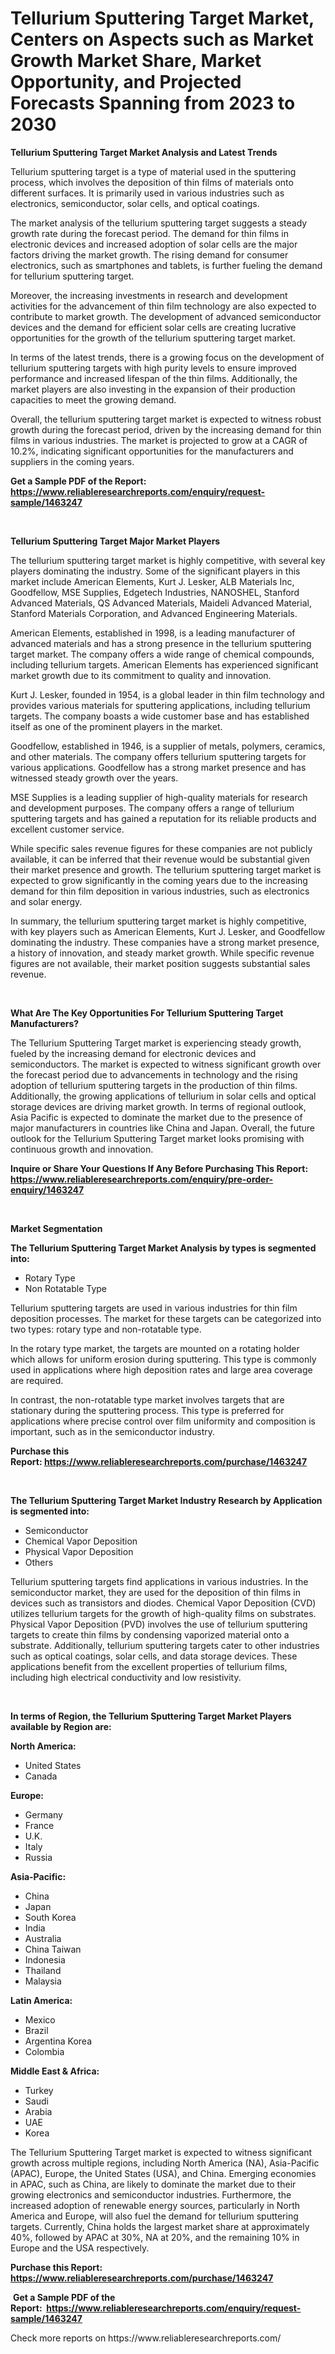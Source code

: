 <p><h1>Tellurium Sputtering Target Market, Centers on Aspects such as Market Growth Market Share, Market Opportunity, and Projected Forecasts Spanning from 2023 to 2030</h1></p><p><strong>Tellurium Sputtering Target Market Analysis and Latest Trends</strong></p>
<p><p>Tellurium sputtering target is a type of material used in the sputtering process, which involves the deposition of thin films of materials onto different surfaces. It is primarily used in various industries such as electronics, semiconductor, solar cells, and optical coatings.</p><p>The market analysis of the tellurium sputtering target suggests a steady growth rate during the forecast period. The demand for thin films in electronic devices and increased adoption of solar cells are the major factors driving the market growth. The rising demand for consumer electronics, such as smartphones and tablets, is further fueling the demand for tellurium sputtering target.</p><p>Moreover, the increasing investments in research and development activities for the advancement of thin film technology are also expected to contribute to market growth. The development of advanced semiconductor devices and the demand for efficient solar cells are creating lucrative opportunities for the growth of the tellurium sputtering target market.</p><p>In terms of the latest trends, there is a growing focus on the development of tellurium sputtering targets with high purity levels to ensure improved performance and increased lifespan of the thin films. Additionally, the market players are also investing in the expansion of their production capacities to meet the growing demand.</p><p>Overall, the tellurium sputtering target market is expected to witness robust growth during the forecast period, driven by the increasing demand for thin films in various industries. The market is projected to grow at a CAGR of 10.2%, indicating significant opportunities for the manufacturers and suppliers in the coming years.</p></p>
<p><strong>Get a Sample PDF of the Report:&nbsp; <a href="https://www.reliableresearchreports.com/enquiry/request-sample/1463247">https://www.reliableresearchreports.com/enquiry/request-sample/1463247</a></strong></p>
<p>&nbsp;</p>
<p><strong>Tellurium Sputtering Target Major Market Players</strong></p>
<p><p>The tellurium sputtering target market is highly competitive, with several key players dominating the industry. Some of the significant players in this market include American Elements, Kurt J. Lesker, ALB Materials Inc, Goodfellow, MSE Supplies, Edgetech Industries, NANOSHEL, Stanford Advanced Materials, QS Advanced Materials, Maideli Advanced Material, Stanford Materials Corporation, and Advanced Engineering Materials.</p><p>American Elements, established in 1998, is a leading manufacturer of advanced materials and has a strong presence in the tellurium sputtering target market. The company offers a wide range of chemical compounds, including tellurium targets. American Elements has experienced significant market growth due to its commitment to quality and innovation.</p><p>Kurt J. Lesker, founded in 1954, is a global leader in thin film technology and provides various materials for sputtering applications, including tellurium targets. The company boasts a wide customer base and has established itself as one of the prominent players in the market.</p><p>Goodfellow, established in 1946, is a supplier of metals, polymers, ceramics, and other materials. The company offers tellurium sputtering targets for various applications. Goodfellow has a strong market presence and has witnessed steady growth over the years.</p><p>MSE Supplies is a leading supplier of high-quality materials for research and development purposes. The company offers a range of tellurium sputtering targets and has gained a reputation for its reliable products and excellent customer service.</p><p>While specific sales revenue figures for these companies are not publicly available, it can be inferred that their revenue would be substantial given their market presence and growth. The tellurium sputtering target market is expected to grow significantly in the coming years due to the increasing demand for thin film deposition in various industries, such as electronics and solar energy.</p><p>In summary, the tellurium sputtering target market is highly competitive, with key players such as American Elements, Kurt J. Lesker, and Goodfellow dominating the industry. These companies have a strong market presence, a history of innovation, and steady market growth. While specific revenue figures are not available, their market position suggests substantial sales revenue.</p></p>
<p>&nbsp;</p>
<p><strong>What Are The Key Opportunities For Tellurium Sputtering Target Manufacturers?</strong></p>
<p><p>The Tellurium Sputtering Target market is experiencing steady growth, fueled by the increasing demand for electronic devices and semiconductors. The market is expected to witness significant growth over the forecast period due to advancements in technology and the rising adoption of tellurium sputtering targets in the production of thin films. Additionally, the growing applications of tellurium in solar cells and optical storage devices are driving market growth. In terms of regional outlook, Asia Pacific is expected to dominate the market due to the presence of major manufacturers in countries like China and Japan. Overall, the future outlook for the Tellurium Sputtering Target market looks promising with continuous growth and innovation.</p></p>
<p><strong>Inquire or Share Your Questions If Any Before Purchasing This Report: <a href="https://www.reliableresearchreports.com/enquiry/pre-order-enquiry/1463247">https://www.reliableresearchreports.com/enquiry/pre-order-enquiry/1463247</a></strong></p>
<p>&nbsp;</p>
<p><strong>Market Segmentation</strong></p>
<p><strong>The Tellurium Sputtering Target Market Analysis by types is segmented into:</strong></p>
<p><ul><li>Rotary Type</li><li>Non Rotatable Type</li></ul></p>
<p><p>Tellurium sputtering targets are used in various industries for thin film deposition processes. The market for these targets can be categorized into two types: rotary type and non-rotatable type. </p><p>In the rotary type market, the targets are mounted on a rotating holder which allows for uniform erosion during sputtering. This type is commonly used in applications where high deposition rates and large area coverage are required.</p><p>In contrast, the non-rotatable type market involves targets that are stationary during the sputtering process. This type is preferred for applications where precise control over film uniformity and composition is important, such as in the semiconductor industry.</p></p>
<p><strong>Purchase this Report:&nbsp;<a href="https://www.reliableresearchreports.com/purchase/1463247">https://www.reliableresearchreports.com/purchase/1463247</a></strong></p>
<p>&nbsp;</p>
<p><strong>The Tellurium Sputtering Target Market Industry Research by Application is segmented into:</strong></p>
<p><ul><li>Semiconductor</li><li>Chemical Vapor Deposition</li><li>Physical Vapor Deposition</li><li>Others</li></ul></p>
<p><p>Tellurium sputtering targets find applications in various industries. In the semiconductor market, they are used for the deposition of thin films in devices such as transistors and diodes. Chemical Vapor Deposition (CVD) utilizes tellurium targets for the growth of high-quality films on substrates. Physical Vapor Deposition (PVD) involves the use of tellurium sputtering targets to create thin films by condensing vaporized material onto a substrate. Additionally, tellurium sputtering targets cater to other industries such as optical coatings, solar cells, and data storage devices. These applications benefit from the excellent properties of tellurium films, including high electrical conductivity and low resistivity.</p></p>
<p>&nbsp;</p>
<p><strong>In terms of Region, the Tellurium Sputtering Target Market Players available by Region are:</strong></p>
<p>
    <p> <strong> North America: </strong>
        <ul>
            <li>United States</li>
            <li>Canada</li>
        </ul>
        </p> 
    <p> <strong> Europe: </strong>
        <ul>
            <li>Germany</li>
            <li>France</li>
            <li>U.K.</li>
            <li>Italy</li>
            <li>Russia</li>
        </ul>
        </p> 
    <p> <strong> Asia-Pacific: </strong>
        <ul>
            <li>China</li>
            <li>Japan</li>
            <li>South Korea</li>
            <li>India</li>
            <li>Australia</li>
            <li>China Taiwan</li>
            <li>Indonesia</li>
            <li>Thailand</li>
            <li>Malaysia</li>
        </ul>
        </p> 
    <p> <strong> Latin America: </strong>
        <ul>
            <li>Mexico</li>
            <li>Brazil</li>
            <li>Argentina Korea</li>
            <li>Colombia</li>
        </ul>
        </p> 
    <p> <strong> Middle East & Africa: </strong>
        <ul>
            <li>Turkey</li>
            <li>Saudi</li>
            <li>Arabia</li>
            <li>UAE</li>
            <li>Korea</li>
        </ul>
    </p>
    </p>
<p><p>The Tellurium Sputtering Target market is expected to witness significant growth across multiple regions, including North America (NA), Asia-Pacific (APAC), Europe, the United States (USA), and China. Emerging economies in APAC, such as China, are likely to dominate the market due to their growing electronics and semiconductor industries. Furthermore, the increased adoption of renewable energy sources, particularly in North America and Europe, will also fuel the demand for tellurium sputtering targets. Currently, China holds the largest market share at approximately 40%, followed by APAC at 30%, NA at 20%, and the remaining 10% in Europe and the USA respectively.</p></p>
<p><strong>Purchase this Report: <a href="https://www.reliableresearchreports.com/purchase/1463247">https://www.reliableresearchreports.com/purchase/1463247</a></strong></p>
<p>&nbsp;<strong>Get a Sample PDF of the Report:&nbsp;&nbsp;<a href="https://www.reliableresearchreports.com/enquiry/request-sample/1463247">https://www.reliableresearchreports.com/enquiry/request-sample/1463247</a></strong></p>
<p><strong></strong></p>
<p>Check more reports on https://www.reliableresearchreports.com/</p>